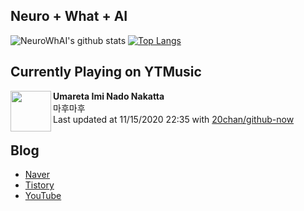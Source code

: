 ## Neuro + What + AI

![NeuroWhAI's github stats](https://github-readme-stats.vercel.app/api?username=neurowhai&count_private=true&show_icons=true)
[![Top Langs](https://github-readme-stats.vercel.app/api/top-langs/?username=neurowhai&layout=compact)](https://github.com/anuraghazra/github-readme-stats)

## Currently Playing on YTMusic

[<img align="left" height="65" src="https://lh3.googleusercontent.com/vTji9383Ye0Rm9f0edj3XRam1R1L6GCuMZ90-ZKkOcKh9u2HRSqfHHBvgPSF892jG4c4fIZZ7ZZ8a_9y">](https://music.youtube.com/channel/UCvHOSjgsLj_p0lUuQ2VmhZw)

**Umareta Imi Nado Nakatta**  
마후마후  
Last updated at 11/15/2020 22:35 with [20chan/github-now](https://github.com/20chan/github-now)

## Blog

- [Naver](http://blog.naver.com/neurowhai)
- [Tistory](http://neurowhai.tistory.com/)
- [YouTube](https://www.youtube.com/channel/UCB_v1xU6laBHOeH6z4L-Mtw)
